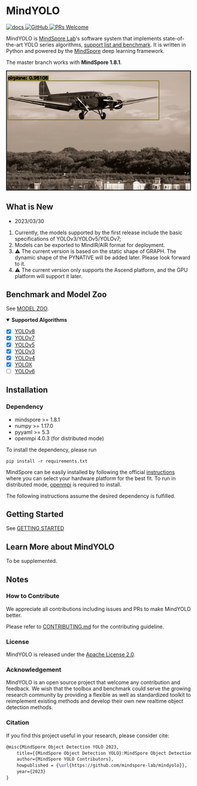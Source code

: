 # MindYOLO

<p align="left">
    <a href="https://github.com/mindspore-lab/mindyolo/blob/master/README.md">
        <img alt="docs" src="https://img.shields.io/badge/docs-latest-blue">
    </a>
    <a href="https://github.com/mindspore-lab/mindyolo/blob/master/LICENSE">
        <img alt="GitHub" src="https://img.shields.io/github/license/mindspore-lab/mindcv.svg">
    </a>
    <a href="https://github.com/mindspore-lab/mindyolo/pulls">
        <img alt="PRs Welcome" src="https://img.shields.io/badge/PRs-welcome-pink.svg">
    </a>
</p>

MindYOLO is [MindSpore Lab](https://github.com/mindspore-lab)'s software system that implements state-of-the-art YOLO series algorithms, [support list and benchmark](MODEL_ZOO.md). It is written in Python and powered by the [MindSpore](https://mindspore.cn/) deep learning framework.

The master branch works with **MindSpore 1.8.1**.

<img src=".github/000000137950.jpg" />


## What is New 
- 2023/03/30
1. Currently, the models supported by the first release include the basic specifications of YOLOv3/YOLOv5/YOLOv7;
2. Models can be exported to MindIR/AIR format for deployment.
3. ⚠️ The current version is based on the static shape of GRAPH. The dynamic shape of the PYNATIVE will be added later. Please look forward to it.
4. ⚠️ The current version only supports the Ascend platform, and the GPU platform will support it later.

## Benchmark and Model Zoo

See [MODEL ZOO](MODEL_ZOO.md).

<details open>
<summary><b>Supported Algorithms</b></summary>

- [x] [YOLOv8](configs/yolov8)
- [x] [YOLOv7](configs/yolov7)
- [x] [YOLOv5](configs/yolov5)
- [x] [YOLOv3](configs/yolov3)
- [x] [YOLOv4](configs/yolov4)
- [x] [YOLOX](configs/yolox)
- [ ] [YOLOv6](configs/yolov6)

</details>

## Installation

### Dependency

- mindspore >= 1.8.1
- numpy >= 1.17.0
- pyyaml >= 5.3
- openmpi 4.0.3 (for distributed mode)

To install the dependency, please run
```shell
pip install -r requirements.txt
```

MindSpore can be easily installed by following the official [instructions](https://www.mindspore.cn/install) where you can select your hardware platform for the best fit. To run in distributed mode, [openmpi](https://www.open-mpi.org/software/ompi/v4.0/) is required to install.

The following instructions assume the desired dependency is fulfilled.

## Getting Started

See [GETTING STARTED](GETTING_STARTED.md)

## Learn More about MindYOLO

To be supplemented.

## Notes
### How to Contribute

We appreciate all contributions including issues and PRs to make MindYOLO better. 

Please refer to [CONTRIBUTING.md](CONTRIBUTING.md) for the contributing guideline.

### License

MindYOLO is released under the [Apache License 2.0](LICENSE.md).

### Acknowledgement

MindYOLO is an open source project that welcome any contribution and feedback. We wish that the toolbox and benchmark could serve the growing research community by providing a flexible as well as standardized toolkit to reimplement existing methods and develop their own new realtime object detection methods.

### Citation

If you find this project useful in your research, please consider cite:

```latex
@misc{MindSpore Object Detection YOLO 2023,
    title={{MindSpore Object Detection YOLO}:MindSpore Object Detection YOLO Toolbox and Benchmark},
    author={MindSpore YOLO Contributors},
    howpublished = {\url{https://github.com/mindspore-lab/mindyolo}},
    year={2023}
}
```
